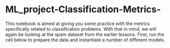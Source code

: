 # ML_project-Classification-Metrics-
This notebook is aimed at giving you some practice with the metrics specifically related to classification problems. With that in mind, we will again be looking at the spam dataset from the earlier lessons.  First, run the cell below to prepare the data and instantiate a number of different models.
